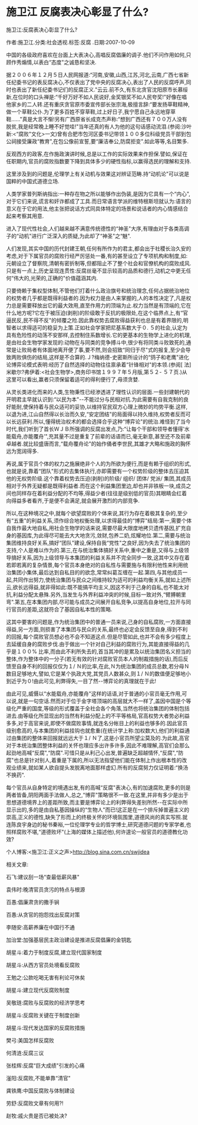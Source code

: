 # 施卫江  反腐表决心彰显了什么?

施卫江:反腐表决心彰显了什么?

作者:施卫江.分类:社会透视.标签:反腐 .日期:2007-10-09

中国的各级政府喜欢在台面上大表决心,高唱反腐倡廉的调子.他们不问作用如何,只顾作秀煽情,以表白“态度"之诚恳和坚决.

据２００６年１２月５日人民网报道:“河南,安徽,山西,江苏,河北,云南,广西七省新任纪委书记的表反腐决心,不仅表出了党中央的反腐决心,表出了人民的反腐呼声,同时也表出了新任纪委书记们的反腐正义."云云.前不久,有东北贪官沈阳原市长慕绥新,在位时的口头禅是:“千好万好不如人民说好,金奖银奖不如人民夸奖!"好像在唱他家乡的二人转.还有重庆贪官原市委宣传部长张宗海,极擅言辞:“要发扬草鞋精神,做一个草鞋公仆.为了更多百姓不穿草鞋,过上好日子,我宁愿自己永远地穿草鞋......"真是大言不惭!另有广西原省长成克杰声称:“想到广西还有７００万人没有脱贫,我是经常晚上睡不好觉哇!"当年还真的有人为他的这句话感动流泪.(参阅:沙叶新:<“腐败"文化>一文)曾有合肥市包河区委书记带领１００多位科级党员干部到包公祠接受廉政“教育",在包公像前宣誓,要“廉洁奉公,防腐拒变".如此等等,名目繁多.

反观西方的政客,在作施政演讲时候,总是以工作的实际效果来作担保.譬如,保证在任职期内,官员的腐败指数要下降到具体多少的硬性指标,以赢得选民的理解和支持.

这里涉及到的问题是,伦理学上有关动机与效果这对辨证范畴.持“动机论"可以说是国粹的中国式道德立场.

人类学家普列斯纳指出:一种存在物之所以能够作出伪装,是因为它具有一个“内心",对于它们来说,谎言和奸诈都成了工具.而日常语言学派的维特根斯坦就认为:语言的意义在于它的用法,他主张把说话方式同具体特定的场景和说话者的内心情感结合起来考察其用意.

进入了现代性社会,人们越来越不满意传统德性的“神圣"大序,有理由对于各类高调子的“动机"进行广泛深入的质疑,为此却了“神圣"之“魅".

人们发现,其实中国的历代封建王朝,任何有所作为的君主,都会出于社稷长治久安的考虑,对于下属官员的腐败行经严厉惩处一番,有的甚至设立了专项机构和制度,如:元朝设立了督察院,清朝有密折制等,但都阻止不了整个社会和官僚机构的腐败成风.只是有一点上,历史呈现连贯性:反腐丝毫不显示较高的品质和德行,动机之中更无任何“伟大的,光荣的,正确的"价值蕴涵其内.

只要倚赖于集权型体制,不管他们打着什么政治旗号和统治理念,任何占据统治地位的权势者几乎都是既得利益者的.因为权力是由人来掌握的,人的本性决定了,凡是权力总是需要释放出它的最大效用,直至作用力的顶端为止.权力当然是有顶端的,它在什么地方呢?它在于被压迫(剥削)的阶级敢于反抗的极限处,在这个临界点上,有“官逼民反,民不得不反"的倾覆之险.因此靠权势去腐败得益获利也总是有着界限的,明智者以求得适可的稳妥为上策.正如社会学家把尼基系数大于０. ５的社会,认定为具有危险性的动荡不安那样,去控制住系数增长.它的更基本的生物学上进化的机理,是由社会生物学家发现的:动物在与同类的竞争搏斗中,很少有将同类斗败致死的,通常是让败局者有体面地离开便了事,要不然,则会招致“同归于尽"式的报复,至少会导致两败俱伤的结局,这样是不合算的.Ｊ?梅纳德-史密斯所设计的“鸽子和老鹰"进化论博弈论模式表明:经历了自然选择的动物往往禀承着“针锋相对"的本领.(参阅[ 法] 米歇尔?弗伊着:<社会生物学>,商务印书馆１９９７年５月版,第５２- ５７页.)从这里可以看出,赢者只须保留着适可的得利便行了,毋须贪婪.

从灵长类进化而来的人类,生物秉性已经渗透进了理性认识的层面.一些封建朝代的开明君主早就认识到:“以民为本"--不能过分与民相对抗.为此需要有自我克制的良好能耐,使保持着与民众适可的妥协,以维持官民双方心理上微妙的均势平衡.这样,以退为进,江山自然得以长治而久安,“安定团结"的局面得以持久维持,权势者反而可以长远获利.所以,懂得统治权术的都会选择合乎这种“博弈论"的统治.难怪到了当今时代,我们听到了首长ＷＪＢ所强调的反腐出发点,乃:“让每个干部和领导者懂得'水能载舟,亦能覆舟’",充其量不过是重复了前辈的话语而已,毫无新意,甚至还不及前辈卓越者.就比较盛唐而言,“载舟覆舟论"的始作俑者李世民,其雄才大略和施政的胸怀远为宽阔得多.

再说,属于官员个体的权力之施展绝非个人的为所欲为便行,而是有赖于组织的形式,也就是说,靠着“团队"形式的去集体执行,亦即需要有一个权势阶级的整体去压迫其他的无权势阶级.这个靠着权势去压迫(剥削)的阶级/ 组织/ 团体/ 党派/ 集团,其成员相对于外界无疑都是既得利益者.而在这个利益集团里边,却也并非铁板一块,成员之间也同样存在着利益分配的不均等,得益少者(往往是级别低的官员)其眼睛会红着向得益多者看齐,于是便不会满足,就会展开激烈的内部竞争.

所以,在这种境况之中,就每个欲望腐败的个体来说,其行为存在着极其复杂的,至少有“五重"的利益关系,须作综合地权衡处理,以求得最佳的“博弈"结局:第一,需要个体自我作最大地自私,用社会生物学的话来说,需要尽最大限度地拷贝遗传基因,扩充自身的基因库,为此得尽可能去大大地贪污,敛财,包养二奶,炫耀地位.第二,需要与统治集团维持良好关系,搞好“团队"建设,保持自我“党性"之良好,因为失去了统治集团的支持,个人是难以作为的.第三,在与统治集体搞好关系中,重中之重是,又得与上级领导搞好关系,因为上级领导与本集团的利益关系并不完全同步一致,这其中又存在着若即若离的复杂情景,每个官员本身绝对的自私性与需要施与有限利他性来利用统治集团小集体,最后达到自私目的的欲念,常常纠葛互缠在一起.第四,与其他成员一起,共同作出努力,使统治集团与民众之间维持较为适可的利益均衡关系,就如上述所云,欲长远得益,就非得如此:既不能搞平均主义,因这不利于己身的自私,也不能太对抗,利益分配太悬殊.另外,当发生与外界利益冲突的时候,目标一致对外,“臂膊朝里弯".第五,在本集团内部,尽可能与成员之间展开自私竞争,以提高自身地位,拉开与同行官员的差距,这就符合了基因自私本性的策略.

这其中要害的问题是,作为统治集团中的普通一员来说,己身的自私腐败,一方面直接得益,另一方面,则损害了本集团与民众的关系,最终也必定会反馈至自身,得到不利的回报,每个腐败官员想必也不会不知道这点.但是尽管如此,也并不会有多少程度上去延缓自身的腐败步伐.由于做出一个针对自己利益的腐败行为,其能直接得益的几乎是１００% 比率,而由此不利所失去的,首当其冲的是累及以统治集团名义担当的整体,作为整体中的一分子(若无有效的针对腐败官员本人的制裁措施的话),而后反馈至自身不利的回报仅仅为１/ Ｎ的比率,在此,Ｎ为统治集团的成员总数,若分母Ｎ数目足够地大,譬如,它是某个执政大党,其党员人数甚众,则１/ Ｎ的数值便足够地小到近乎为０!由此可见,利弊得失,一目了然--博弈论的真理就在于此!

由此可见,威慑以“水能载舟,亦能覆舟"这样的话语,对于普通的小官员毫无作用,可以说,就是一句空话.然而对于位于金字塔顶端的高层就大不一样了,盖因中国是个等级化严重的国度,等级的形式覆盖于全社会各个角落,当然也将统治集团的体制包括进去.由等级化所显现出的当然有利益分配上的不平等格局,官高权势大者势必利益多多,对于高官来说,即使不做腐败事情,就连名分帐目上的利益也够多的.因此官员级别愈高的,与本集团的利益挂钩也就愈重(在统计学上称:加权数大),他们的利益通过由集团的整体来回报就远远大于１/ Ｎ了,这是小官员所望尘莫及的.为此故,高官对于本统治集团整体利益的关怀也理应多出许多许多,因此不难理解,高官们会那么起劲地高喊“反腐",“防腐".可惜只是从利己心出发,普遍缺乏超越情怀,“反腐",“防腐"也总是针对别人,着重是下属的,所以无法指望他们能在体制上作出根本性的改观业绩来,就如某人欲自提头发脱离地面那样虚幻.所有的反腐努力仅证明着:“换汤不换药".

每个官员从自身特定的境遇出发,有的高喊“反腐"表决心,有的加速腐败,更多的则是两者皆备,阴阳两面手法做人,总之,“博弈"策略很不一致.在这里,并非有多少是出于思想道德境界上的差距所致,而主要是博弈论上的利弊得失差别所然--在实际中所显示出的,多的是由自私基因操纵的“生物人"而已!这正是在一个排斥掉普遍主义的崇高,正义的德性,缺失了形而上的终极关怀的环境氛围里,道德风尚的真实写照.就连陈良宇身边的秘书秦裕,一位伦理学专业的哲学博士,研究道德问题的专家学者,也照样腐败不堪,“道德败坏"(上海的媒体上描述他),何许遑论一般官员的道德教化功效?

个人博客:<施卫江:正义之声>http://blog.sina.com.cn/swjidea



相关文章:

石飞:建议刮一场“查最低薪风暴"

袁伟时:晚清官员贪污的特点与根源

百愚:倡廉肃贪的撒手锏

百愚:从贪官的抱怨找出反腐对策

李随安:高薪养廉在中国行不通

加治堂:加强基层民主政治建设是推进反腐倡廉的金钥匙

胡星斗:着力于制度反腐,建立现代国家制度

胡星斗:从西方官员处境看反腐败

王勉之:公款吃喝无害有利论可休矣

胡星斗:建立现代反腐败制度

吴敬琏:腐败与反腐败的经济学思考

胡星斗:反腐败关键在于制度创新

胡星斗:现代发达国家的反腐败措施

樊弓:美国怎样反腐败

何清涟:反腐三议

张桂辉:反腐“巨大成绩"引发的心痛

滏阳:反腐败,不能单靠“清官"

龚铁鹰:中国反腐败与体制建设

劳舒:反腐败文章有何用?!

赵牧:戚火贵是否已被处决?